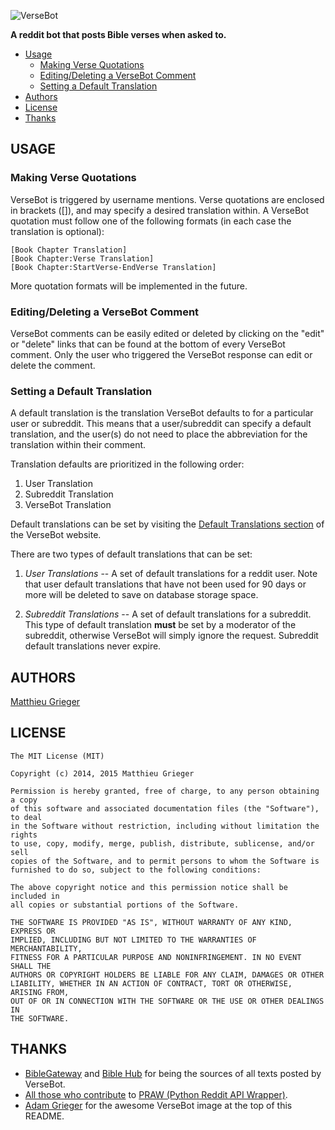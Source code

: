 ![VerseBot](http://i.imgur.com/zzFkW5g.png)

**A reddit bot that posts Bible verses when asked to.**

* [Usage](#usage)
  * [Making Verse Quotations](#making-verse-quotations)
  * [Editing/Deleting a VerseBot Comment](#editingdeleting-a-versebot-comment)
  * [Setting a Default Translation](#setting-a-default-translation)
* [Authors](#authors)
* [License](#license)
* [Thanks](#thanks)

## USAGE
### Making Verse Quotations
VerseBot is triggered by username mentions. Verse quotations are enclosed in brackets ([]), and may specify a desired translation within. A VerseBot quotation must follow one of the following formats (in each case the translation is optional):

```
[Book Chapter Translation]
[Book Chapter:Verse Translation]
[Book Chapter:StartVerse-EndVerse Translation]
```

More quotation formats will be implemented in the future.

### Editing/Deleting a VerseBot Comment
VerseBot comments can be easily edited or deleted by clicking on the "edit" or "delete" links that can be found at the bottom of every VerseBot comment. Only the user who triggered the VerseBot response can edit or delete the comment.

### Setting a Default Translation
A default translation is the translation VerseBot defaults to for a particular user or subreddit. This means that a user/subreddit can specify a default translation, and the user(s) do not need to place the abbreviation for the translation within their comment.

Translation defaults are prioritized in the following order:

1) User Translation
2) Subreddit Translation
3) VerseBot Translation

Default translations can be set by visiting the [Default Translations section](http://matthieugrieger/versebot/#defaults) of the VerseBot website.

There are two types of default translations that can be set:

1) *User Translations* -- A set of default translations for a reddit user. Note that user default translations that have not been used for 90 days or more will be deleted to save on database storage space.

2) *Subreddit Translations* -- A set of default translations for a subreddit. This type of default translation **must** be set by a moderator of the subreddit, otherwise VerseBot will simply ignore the request. Subreddit default translations never expire.

## AUTHORS
[Matthieu Grieger](http://matthieugrieger.com)

## LICENSE
	The MIT License (MIT)

	Copyright (c) 2014, 2015 Matthieu Grieger

	Permission is hereby granted, free of charge, to any person obtaining a copy
	of this software and associated documentation files (the "Software"), to deal
	in the Software without restriction, including without limitation the rights
	to use, copy, modify, merge, publish, distribute, sublicense, and/or sell
	copies of the Software, and to permit persons to whom the Software is
	furnished to do so, subject to the following conditions:

	The above copyright notice and this permission notice shall be included in
	all copies or substantial portions of the Software.

	THE SOFTWARE IS PROVIDED "AS IS", WITHOUT WARRANTY OF ANY KIND, EXPRESS OR
	IMPLIED, INCLUDING BUT NOT LIMITED TO THE WARRANTIES OF MERCHANTABILITY,
	FITNESS FOR A PARTICULAR PURPOSE AND NONINFRINGEMENT. IN NO EVENT SHALL THE
	AUTHORS OR COPYRIGHT HOLDERS BE LIABLE FOR ANY CLAIM, DAMAGES OR OTHER
	LIABILITY, WHETHER IN AN ACTION OF CONTRACT, TORT OR OTHERWISE, ARISING FROM,
	OUT OF OR IN CONNECTION WITH THE SOFTWARE OR THE USE OR OTHER DEALINGS IN
	THE SOFTWARE.

## THANKS
* [BibleGateway](http://www.biblegateway.com) and [Bible Hub](http://biblehub.com/) for being the sources of all texts posted by VerseBot.  
* [All those who contribute](https://github.com/praw-dev/praw/graphs/contributors) to [PRAW (Python Reddit API Wrapper)](https://github.com/praw-dev/praw).
* [Adam Grieger](https://github.com/adamgrieger) for the awesome VerseBot image at the top of this README.
